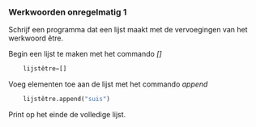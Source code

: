 ### Werkwoorden onregelmatig 1
Schrijf een programma dat een lijst maakt met de vervoegingen van het werkwoord être. 

Begin een lijst te maken met het commando *[]*

```python
    lijstêtre=[]
```
Voeg elementen toe aan de lijst met het commando *append*

```python
    lijstêtre.append("suis")
```

Print op het einde de volledige lijst.
